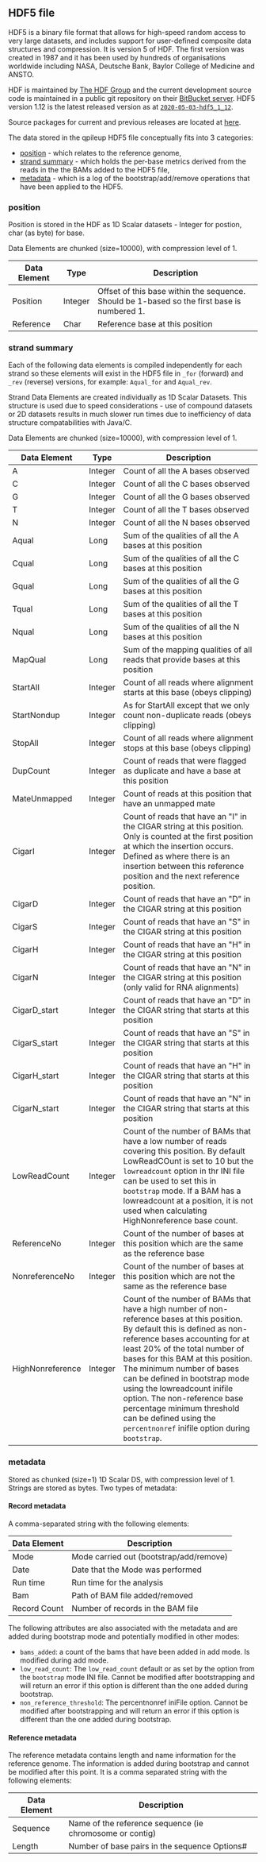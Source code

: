 
## HDF5 file

HDF5 is a binary file format that allows for high-speed random access to 
very large datasets, and includes support for user-defined composite data
structures and compression. It is version 5 of HDF. 
The first version was created in 1987 and it 
has been used by hundreds of organisations worldwide including NASA, 
Deutsche Bank, Baylor College of Medicine and ANSTO.

HDF is maintained by [The HDF Group](https://portal.hdfgroup.org/display/support) and the current
development source code is maintained in a public git repository on their [BitBucket
server](https://bitbucket.hdfgroup.org/projects/HDFFV/repos/hdf5/browse).
HDF5 version 1.12 is the latest released version as at [`2020-05-03-hdf5_1_12`](https://bitbucket.hdfgroup.org/projects/HDFFV/repos/hdf5/browse?at=refs%2Fheads%2Fhdf5_1_12).

Source packages for current and previous releases are located at [here](https://portal.hdfgroup.org/display/support/Downloads).

The data stored in the qpileup HDF5 file conceptually fits into 3 categories:
* [position](#position)  - which relates to the reference genome, 
* [strand summary](#strand-summary) - which holds the per-base metrics derived from the reads in the the BAMs added to the HDF5 file,
* [metadata](#metadata) - which is a log of the bootstrap/add/remove operations that have been applied to the HDF5.

### position

Position is stored in the HDF as 1D Scalar datasets - Integer for postion, char (as byte) for base.

Data Elements are chunked (size=10000), with compression level of 1.

Data Element | Type | Description
----|----|----
Position | Integer | Offset of this base within the sequence. Should be 1-based so the first base is numbered 1.
Reference | Char | Reference base at this position

### strand summary

Each of the following data elements is compiled independently for each
strand so these elements will exist in the HDF5 file in `_for` (forward)
and `_rev` (reverse) versions, for example: `Aqual_for` and `Aqual_rev`.

Strand Data Elements are created individually as 1D Scalar Datasets. This
structure is used due to speed considerations - use of compound datasets
or 2D datasets results in much slower run times due to inefficiency of data
structure compatabilities with Java/C.

Data Elements are chunked (size=10000), with compression level of 1.

Data Element | Type | Description
----|----|----
A | Integer | Count of all the A bases observed
C | Integer | Count of all the C bases observed
G | Integer | Count of all the G bases observed
T | Integer | Count of all the T bases observed
N | Integer | Count of all the N bases observed
Aqual | Long | Sum of the qualities of all the A bases at this position
Cqual | Long | Sum of the qualities of all the C bases at this position
Gqual | Long | Sum of the qualities of all the G bases at this position
Tqual | Long | Sum of the qualities of all the T bases at this position
Nqual | Long | Sum of the qualities of all the N bases at this position
MapQual | Long | Sum of the mapping qualities of all reads that provide bases at this position
StartAll | Integer | Count of all reads where alignment starts at this base (obeys clipping)
StartNondup | Integer | As for StartAll except that we only count non-duplicate reads (obeys clipping)
StopAll | Integer | Count of all reads where alignment stops at this base (obeys clipping)
DupCount | Integer | Count of reads that were flagged as duplicate and have a base at this position
MateUnmapped | Integer | Count of reads at this position that have an unmapped mate
CigarI | Integer | Count of reads that have an "I" in the CIGAR string at this position. Only is counted at the first position at which the insertion occurs. Defined as where there is an insertion between this reference position and the next reference position.
CigarD | Integer | Count of reads that have an "D" in the CIGAR string at this position
CigarS | Integer | Count of reads that have an "S" in the CIGAR string at this position
CigarH | Integer | Count of reads that have an "H" in the CIGAR string at this position
CigarN | Integer | Count of reads that have an "N" in the CIGAR string at this position (only valid for RNA alignments)
CigarD_start | Integer | Count of reads that have an "D" in the CIGAR string that starts at this position
CigarS_start | Integer | Count of reads that have an "S" in the CIGAR string that starts at this position
CigarH_start | Integer | Count of reads that have an "H" in the CIGAR string that starts at this position
CigarN_start | Integer | Count of reads that have an "N" in the CIGAR string that starts at this position
LowReadCount | Integer | Count of the number of BAMs that have a low number of reads covering this position. By default LowReadCOunt is set to 10 but the `lowreadcount` option in thr INI file can be used to set this in `bootstrap` mode. If a BAM has a lowreadcount at a position, it is not used when calculating HighNonreference base count.
ReferenceNo | Integer | Count of the number of bases at this position which are the same as the reference base
NonreferenceNo | Integer | Count of the number of bases at this position which are not the same as the reference base
HighNonreference | Integer | Count of the number of BAMs that have a high number of non-reference bases at this position. By default this is defined as non-reference bases accounting for at least 20% of the total number of bases for this BAM at this position. The minimum number of bases can be defined in bootstrap mode using the lowreadcount inifile option. The non-reference base percentage minimum threshold can be defined using the `percentnonref` inifile option during `bootstrap`.

### metadata

Stored as chunked (size=1) 1D Scalar DS, with compression level of 1.
Strings are stored as bytes. Two types of metadata:

#### Record metadata

A comma-separated string with the following elements:

Data Element | Description
----|----
Mode | Mode carried out (bootstrap/add/remove)
Date | Date that the Mode was performed
Run time | Run time for the analysis
Bam | Path of BAM file added/removed
Record Count | Number of records in the BAM file

The following attributes are also associated with the metadata and are added
during bootstrap mode and potentially modified in other modes:

* `bams_added`: a count of the bams that have been added in add mode. Is modified during add mode.
* `low_read_count`: The `low_read_count` default or as set by the option from the `bootstrap` mode INI file. Cannot be modified after bootstrapping and will return an error if this option is different than the one added during bootstrap.
* `non_reference_threshold`: The percentnonref iniFile option. Cannot be modified after bootstrapping and will return an error if this option is different than the one added during bootstrap.

#### Reference metadata

The reference metadata contains length and name information for the
reference genome. The information is added during bootstrap and cannot be 
modified after this point. It is a comma separated string with the following
elements:

Data Element | Description
----|----
Sequence | Name of the reference sequence (ie chromosome or contig)
Length | Number of base pairs in the sequence Options#

